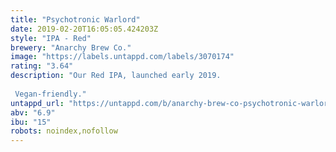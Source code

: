 ```yaml
---
title: "Psychotronic Warlord"
date: 2019-02-20T16:05:05.424203Z
style: "IPA - Red"
brewery: "Anarchy Brew Co."
image: "https://labels.untappd.com/labels/3070174"
rating: "3.64"
description: "Our Red IPA, launched early 2019.  Vegan-friendly."
untappd_url: "https://untappd.com/b/anarchy-brew-co-psychotronic-warlord/3070174"
abv: "6.9"
ibu: "15"
robots: noindex,nofollow
---
```

